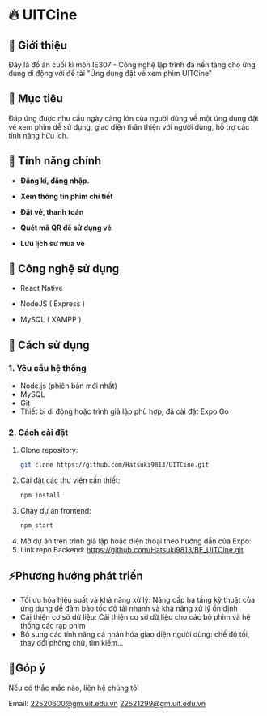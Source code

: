 # 🔥 UITCine
## 🙏 Giới thiệu
Đây là đồ án cuối kì môn IE307 - Công nghệ lập trình đa nền tảng cho ứng dụng di động với đề tài "Ứng dụng đặt vé xem phim UITCine" 
## 🎯 Mục tiêu
Đáp ứng được nhu cầu ngày càng lớn của người dùng về một ứng dụng đặt vé xem phim dễ sử dụng, giao diện thân thiện với người dùng, hỗ trợ các tính năng hữu ích.
## 🔧 Tính năng chính
- **Đăng kí, đăng nhập.**

- **Xem thông tin phim chi tiết**

- **Đặt vé, thanh toán**

- **Quét mã QR để sử dụng vé**

- **Lưu lịch sử mua vé**
## 🔧 Công nghệ sử dụng 
- React Native

- NodeJS ( Express ) 

- MySQL ( XAMPP ) 
## 📖 Cách sử dụng 
### 1. Yêu cầu hệ thống
- Node.js (phiên bản mới nhất)
- MySQL
- Git
- Thiết bị di động hoặc trình giả lập phù hợp, đã cài đặt Expo Go
### 2. Cách cài đặt
1. Clone repository:
   ```bash
   git clone https://github.com/Hatsuki9813/UITCine.git
   ```
2. Cài đặt các thư viện cần thiết:
   ```bash
   npm install
   ```
3. Chạy dự án frontend:
   ```bash
   npm start
   ```
4. Mở dự án trên trình giả lập hoặc điện thoại theo hướng dẫn của Expo:
5. Link repo Backend: https://github.com/Hatsuki9813/BE_UITCine.git
## ⚡Phương hướng phát triển 
- Tối ưu hóa hiệu suất và khả năng xử lý: Nâng cấp hạ tầng kỹ thuật của ứng dụng  để đảm bảo tốc độ tải nhanh và khả năng xử lý ổn định
- Cải thiện cơ sở dữ liệu: Cải thiện cơ sở dữ liệu cho các bộ phim và hệ thống các rạp phim 
- Bổ sung các tính năng cá nhân hóa giao diện người dùng: chế độ tối, thay đổi phông chữ, tìm kiếm… 
## 📌Góp ý 
Nếu có thắc mắc nào, liên hệ chúng tôi

Email: 22520600@gm.uit.edu.vn 22521299@gm.uit.edu.vn


